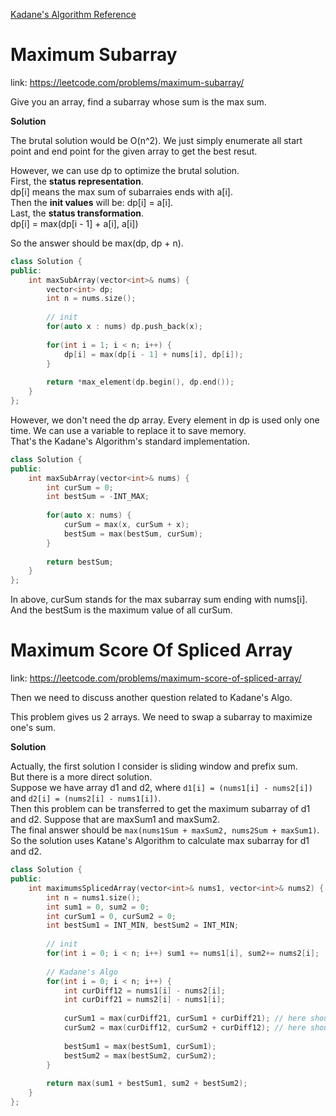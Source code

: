 [Kadane's Algorithm Reference](https://en.wikipedia.org/wiki/Maximum_subarray_problem)

# Maximum Subarray

link: https://leetcode.com/problems/maximum-subarray/  

Give you an array, find a subarray whose sum is the max sum.  

**Solution**  

The brutal solution would be O(n^2). We just simply enumerate all start point and end point for the given array to get the best resut.  

However, we can use dp to optimize the brutal solution.  
First, the **status representation**.  
dp[i] means the max sum of subarraies ends with a[i].   
Then the **init values** will be: dp[i] = a[i].  
Last, the **status transformation**.  
dp[i] = max(dp[i - 1] + a[i], a[i])  

So the answer should be max(dp, dp + n).  

```C++
class Solution {
public:
    int maxSubArray(vector<int>& nums) {
        vector<int> dp;
        int n = nums.size();
        
        // init
        for(auto x : nums) dp.push_back(x);
        
        for(int i = 1; i < n; i++) {
            dp[i] = max(dp[i - 1] + nums[i], dp[i]);
        }
        
        return *max_element(dp.begin(), dp.end());
    }
};
```

However, we don't need the dp array. Every element in dp is used only one time. We can use a variable to replace it to save memory.  
That's the Kadane's Algorithm's standard implementation.  
```C++
class Solution {
public:
    int maxSubArray(vector<int>& nums) {
        int curSum = 0;
        int bestSum = -INT_MAX;
        
        for(auto x: nums) {
            curSum = max(x, curSum + x);
            bestSum = max(bestSum, curSum);
        }
        
        return bestSum;
    }
};
```
In above, curSum stands for the max subarray sum ending with nums[i]. And the bestSum is the maximum value of all curSum. 



# Maximum Score Of Spliced Array
link: https://leetcode.com/problems/maximum-score-of-spliced-array/

Then we need to discuss another question related to Kadane's Algo.  

This problem gives us 2 arrays. We need to swap a subarray to maximize one's sum.  

**Solution**  

Actually, the first solution I consider is sliding window and prefix sum.  
But there is a more direct solution.  
Suppose we have array d1 and d2, where `d1[i] = (nums1[i] - nums2[i])` and `d2[i] = (nums2[i] - nums1[i])`.  
Then this problem can be transferred to get the maximum subarray of d1 and d2. Suppose that are maxSum1 and maxSum2.  
The final answer should be `max(nums1Sum + maxSum2, nums2Sum + maxSum1)`.  
So the solution uses Katane's Algorithm to calculate max subarray for d1 and d2.  

```C++
class Solution {
public:
    int maximumsSplicedArray(vector<int>& nums1, vector<int>& nums2) {
        int n = nums1.size();
        int sum1 = 0, sum2 = 0;
        int curSum1 = 0, curSum2 = 0;
        int bestSum1 = INT_MIN, bestSum2 = INT_MIN;
        
        // init
        for(int i = 0; i < n; i++) sum1 += nums1[i], sum2+= nums2[i];
        
        // Kadane's Algo
        for(int i = 0; i < n; i++) {
            int curDiff12 = nums1[i] - nums2[i];
            int curDiff21 = nums2[i] - nums1[i];
            
            curSum1 = max(curDiff21, curSum1 + curDiff21); // here should be curDiff21
            curSum2 = max(curDiff12, curSum2 + curDiff12); // here should be curDiff12
            
            bestSum1 = max(bestSum1, curSum1);
            bestSum2 = max(bestSum2, curSum2);
        }
        
        return max(sum1 + bestSum1, sum2 + bestSum2);
    }
};
```
